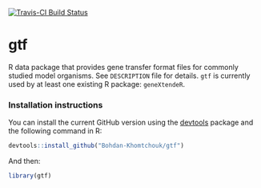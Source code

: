 [![Travis-CI Build Status](https://travis-ci.org/Bohdan-Khomtchouk/gtf.svg?branch=master)](https://travis-ci.org/Bohdan-Khomtchouk/gtf)
# gtf

R data package that provides gene transfer format files for commonly studied model organisms.  See `DESCRIPTION` file for details.  `gtf` is currently used by at least one existing R package: `geneXtendeR`. 

### Installation instructions

You can install the current GitHub version using the [devtools](https://github.com/hadley/devtools) package and the following command in R:
```R
devtools::install_github("Bohdan-Khomtchouk/gtf")
```
And then:
```R
library(gtf)
```
